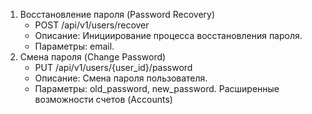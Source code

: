 1. Восстановление пароля (Password Recovery)
    * POST /api/v1/users/recover
    * Описание: Инициирование процесса восстановления пароля.
    * Параметры: email.
2. Смена пароля (Change Password)
    * PUT /api/v1/users/{user_id}/password
    * Описание: Смена пароля пользователя.
    * Параметры: old_password, new_password.
      Расширенные возможности счетов (Accounts)